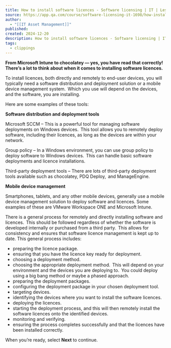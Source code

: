 ```yaml
---
title: How to install software licences - Software licensing | IT | Lesson | QA Platform
source: https://app.qa.com/course/software-licensing-it-1698/how-install-software-licences/?context_id=13246&context_resource=lp
author:
  - "[[IT Asset Management]]"
published: 
created: 2024-12-20
description: How to install software licences - Software licensing | IT | lesson from QA Platform. Start learning today with our digital training solutions.
tags:
  - clippings
---
```

**From Microsoft Intune to chocolatey — yes, you have read that correctly! There’s a lot to think about when it comes to installing software licences.** 

To install licences, both directly and remotely to end\-user devices, you will typically need a software distribution and deployment solution or a mobile device management system.  Which you use will depend on the devices, and the software, you are installing. 

Here are some examples of these tools: 

**Software distribution and deployment tools**  

Microsoft SCCM – This is a powerful tool for managing software deployments on Windows devices.  This tool allows you to remotely deploy software, including their licences, as long as the devices are within your network.  

Group policy – In a Windows environment, you can use group policy to deploy software to Windows devices.  This can handle basic software deployments and licence installations. 

Third\-party deployment tools – There are lots of third-party deployment tools available such as chocolatey, PDQ Deploy,  and ManageEngine.  

**Mobile device management**  

Smartphones, tablets, and any other mobile devices, generally use a mobile device management solution to deploy software and licences. Some examples of these are VMware Workspace ONE and Microsoft Intune.  

There is a general process for remotely and directly installing software and licences.  This should be followed regardless of whether the software is developed internally or purchased from a third party.  This allows for consistency and ensures that software licence management is kept up to date. This general process includes:  

- preparing the licence package.
- ensuring that you have the licence key ready for deployment.
- choosing a deployment method.
- choosing the appropriate deployment method.  This will depend on your environment and the devices you are deploying to.  You could deploy using a big bang method or maybe a phased approach.
- preparing the deployment packages.
- configuring the deployment package in your chosen deployment tool.
- targeting devices.
- identifying the devices where you want to install the software licences.
- deploying the licences.
- starting the deployment process, and this will then remotely install the software licences onto the identified devices.
- monitoring and verifying.
- ensuring the process completes successfully and that the licences have been installed correctly.

When you’re ready, select **Next** to continue.